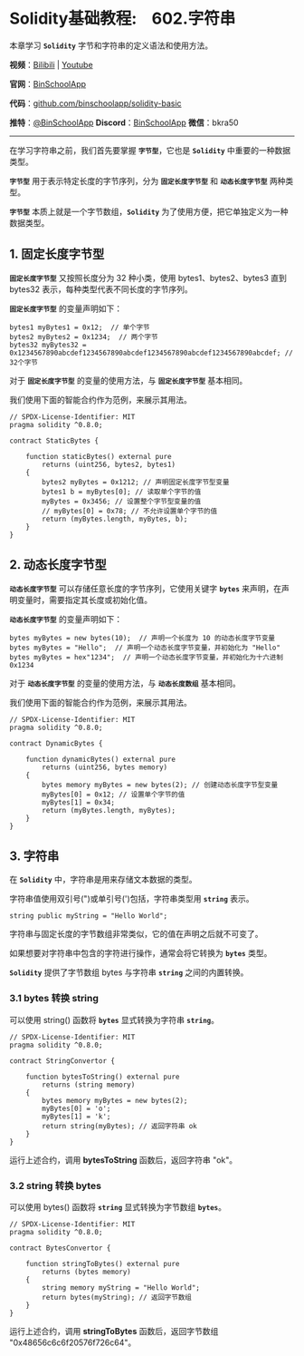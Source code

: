 # Solidity基础教程:&nbsp;&nbsp;&nbsp;&nbsp;602.字符串

本章学习 **`Solidity`** 字节和字符串的定义语法和使用方法。

**视频**：[Bilibili](https://#)  |  [Youtube](https://#)

**官网**：[BinSchoolApp](https://binschool.app)

**代码**：[github.com/binschoolapp/solidity-basic](https://github.com/binschoolapp/solidity-basic)

**推特**：[@BinSchoolApp](https://twitter.com/BinSchoolApp)    **Discord**：[BinSchoolApp](https://discord.gg/PB2YEvggWq)   **微信**：bkra50 

-----
在学习字符串之前，我们首先要掌握 **`字节型`**，它也是 **`Solidity`** 中重要的一种数据类型。

**`字节型`** 用于表示特定长度的字节序列，分为 **`固定长度字节型`** 和 **`动态长度字节型`** 两种类型。

**`字节型`** 本质上就是一个字节数组，**`Solidity`** 为了使用方便，把它单独定义为一种数据类型。

## 1. 固定长度字节型

**`固定长度字节型`** 又按照长度分为 32 种小类，使用 bytes1、bytes2、bytes3 直到 bytes32 表示，每种类型代表不同长度的字节序列。

**`固定长度字节型`** 的变量声明如下：

```solidity
bytes1 myBytes1 = 0x12;  // 单个字节
bytes2 myBytes2 = 0x1234;  // 两个字节
bytes32 myBytes32 = 0x1234567890abcdef1234567890abcdef1234567890abcdef1234567890abcdef; // 32个字节
```

对于 **`固定长度字节型`** 的变量的使用方法，与 **`固定长度字节型`** 基本相同。

我们使用下面的智能合约作为范例，来展示其用法。

```solidity
// SPDX-License-Identifier: MIT
pragma solidity ^0.8.0;

contract StaticBytes {

    function staticBytes() external pure
        returns (uint256, bytes2, bytes1)
    {
        bytes2 myBytes = 0x1212; // 声明固定长度字节型变量
        bytes1 b = myBytes[0]; // 读取单个字节的值
        myBytes = 0x3456; // 设置整个字节型变量的值
        // myBytes[0] = 0x78; // 不允许设置单个字节的值
        return (myBytes.length, myBytes, b);
    }
}
```

## 2. 动态长度字节型

**`动态长度字节型`** 可以存储任意长度的字节序列，它使用关键字 **`bytes`** 来声明，在声明变量时，需要指定其长度或初始化值。

**`动态长度字节型`** 的变量声明如下：

```solidity
bytes myBytes = new bytes(10);  // 声明一个长度为 10 的动态长度字节变量
bytes myBytes = "Hello";  // 声明一个动态长度字节变量，并初始化为 "Hello"
bytes myBytes = hex"1234";  // 声明一个动态长度字节变量，并初始化为十六进制 0x1234
```

对于 **`动态长度字节型`** 的变量的使用方法，与 **`动态长度数组`** 基本相同。

我们使用下面的智能合约作为范例，来展示其用法。

```solidity
// SPDX-License-Identifier: MIT
pragma solidity ^0.8.0;

contract DynamicBytes {

    function dynamicBytes() external pure
        returns (uint256, bytes memory)
    {
        bytes memory myBytes = new bytes(2); // 创建动态长度字节型变量
        myBytes[0] = 0x12; // 设置单个字节的值
        myBytes[1] = 0x34; 
        return (myBytes.length, myBytes);
    }
}
```

## 3. 字符串

在 **`Solidity`** 中，字符串是用来存储文本数据的类型。

字符串值使用双引号(")或单引号(')包括，字符串类型用 **`string`** 表示。

```solidity
string public myString = "Hello World";
```

字符串与固定长度的字节数组非常类似，它的值在声明之后就不可变了。

如果想要对字符串中包含的字符进行操作，通常会将它转换为 **`bytes`** 类型。

**`Solidity`** 提供了字节数组 bytes 与字符串 **`string`** 之间的内置转换。

### 3.1 bytes 转换 string

可以使用 string() 函数将 **`bytes`** 显式转换为字符串 **`string`**。

```solidity
// SPDX-License-Identifier: MIT
pragma solidity ^0.8.0;

contract StringConvertor {

    function bytesToString() external pure
        returns (string memory)
    {
        bytes memory myBytes = new bytes(2);
        myBytes[0] = 'o';
        myBytes[1] = 'k';
        return string(myBytes); // 返回字符串 ok
    }
}
```

运行上述合约，调用 **bytesToString** 函数后，返回字符串 "ok"。

### 3.2 string 转换 bytes

可以使用 bytes() 函数将 **`string`** 显式转换为字节数组 **`bytes`**。

```solidity
// SPDX-License-Identifier: MIT
pragma solidity ^0.8.0;

contract BytesConvertor {

    function stringToBytes() external pure
        returns (bytes memory)
    {
        string memory myString = "Hello World";
        return bytes(myString); // 返回字节数组
    }
}
```

运行上述合约，调用 **stringToBytes** 函数后，返回字节数组 "0x48656c6c6f20576f726c64"。